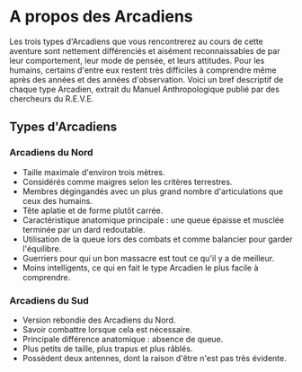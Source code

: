 # A propos des Arcadiens

Les trois types d'Arcadiens que vous rencontrerez au cours de cette aventure sont nettement différenciés et aisément reconnaissables de par leur comportement, leur mode de pensée, et leurs attitudes. Pour les humains, certains d'entre eux restent très difficiles à comprendre même après des années et des années d'observation. Voici un bref descriptif de chaque type Arcadien, extrait du Manuel Anthropologique publié par des chercheurs du R.E.V.E.

## Types d'Arcadiens

### Arcadiens du Nord
- Taille maximale d'environ trois mètres.
- Considérés comme maigres selon les critères terrestres.
- Membres dégingandés avec un plus grand nombre d'articulations que ceux des humains.
- Tête aplatie et de forme plutôt carrée.
- Caractéristique anatomique principale : une queue épaisse et musclée terminée par un dard redoutable.
- Utilisation de la queue lors des combats et comme balancier pour garder l'équilibre.
- Guerriers pour qui un bon massacre est tout ce qu'il y a de meilleur.
- Moins intelligents, ce qui en fait le type Arcadien le plus facile à comprendre.

### Arcadiens du Sud
- Version rebondie des Arcadiens du Nord.
- Savoir combattre lorsque cela est nécessaire.
- Principale différence anatomique : absence de queue.
- Plus petits de taille, plus trapus et plus râblés.
- Possèdent deux antennes, dont la raison d'être n'est pas très évidente.